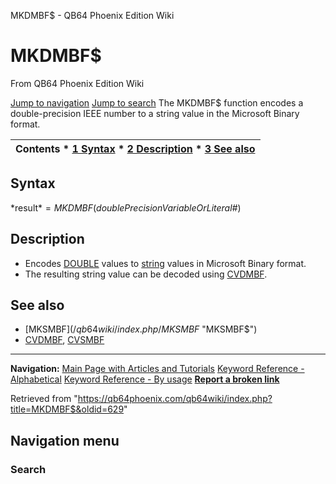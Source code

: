


MKDMBF$ - QB64 Phoenix Edition Wiki








# MKDMBF$



From QB64 Phoenix Edition Wiki



[Jump to navigation](#mw-head)
[Jump to search](#searchInput)
The MKDMBF$ function encodes a double-precision IEEE number to a string value in the Microsoft Binary format.


  






| Contents * [1 Syntax](#Syntax) * [2 Description](#Description) * [3 See also](#See_also) |
| --- |


## Syntax


*result$* = MKDMBF$(*doublePrecisionVariableOrLiteral#*)
  




## Description


* Encodes [DOUBLE](/qb64wiki/index.php/DOUBLE "DOUBLE") values to [string](/qb64wiki/index.php/STRING "STRING") values in Microsoft Binary format.
* The resulting string value can be decoded using [CVDMBF](/qb64wiki/index.php/CVDMBF "CVDMBF").


  




## See also


* [MKSMBF$](/qb64wiki/index.php/MKSMBF$ "MKSMBF$")
* [CVDMBF](/qb64wiki/index.php/CVDMBF "CVDMBF"), [CVSMBF](/qb64wiki/index.php/CVSMBF "CVSMBF")


  






---


**Navigation:**
[Main Page with Articles and Tutorials](/qb64wiki/index.php/Main_Page "Main Page")
[Keyword Reference - Alphabetical](/qb64wiki/index.php/Keyword_Reference_-_Alphabetical "Keyword Reference - Alphabetical")
[Keyword Reference - By usage](/qb64wiki/index.php/Keyword_Reference_-_By_usage "Keyword Reference - By usage")
**[Report a broken link](https://qb64phoenix.com/forum/showthread.php?tid=2800)**  





Retrieved from "<https://qb64phoenix.com/qb64wiki/index.php?title=MKDMBF$&oldid=629>"




## Navigation menu








### Search





















